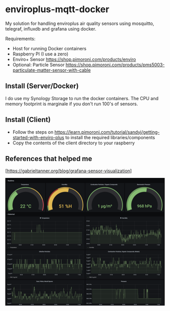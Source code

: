# enviroplus-mqtt-docker
My solution for handling enviroplus air quality sensors using mosquitto, telegraf, influxdb and grafana using docker.

Requirements:
- Host for running Docker containers
- Raspberry PI (I use a zero)
- Enviro+ Sensor https://shop.pimoroni.com/products/enviro
- Optional: Particle Sensor https://shop.pimoroni.com/products/pms5003-particulate-matter-sensor-with-cable

## Install (Server/Docker)
I do use my Synology Storage to run the docker containers. The CPU and memory footprint is marginale if you don't run 100's of sensors.

## Install (Client)
- Follow the steps on https://learn.pimoroni.com/tutorial/sandyj/getting-started-with-enviro-plus to install the required libraries/components
- Copy the contents of the client directory to your raspberry




## References that helped me 
[https://gabrieltanner.org/blog/grafana-sensor-visualization]


![alt text](https://github.com/maltorfer/enviroplus-mqtt-docker/blob/main/grafana_dashboard_multi.png?raw=true)
